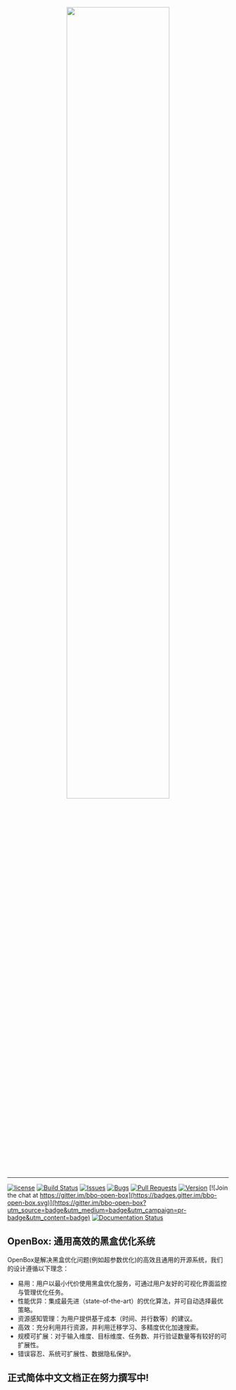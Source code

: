<p align="center">
<img src="https://raw.githubusercontent.com/thomas-young-2013/open-box/master/docs/logos/logo.png" width="68%">
</p>

-----------

[![license](https://img.shields.io/github/license/mashape/apistatus.svg?maxAge=2592000)](https://github.com/thomas-young-2013/open-box/blob/master/LICENSE)
[![Build Status](https://api.travis-ci.org/thomas-young-2013/open-box.svg?branch=master)](https://api.travis-ci.org/thomas-young-2013)
[![Issues](https://img.shields.io/github/issues-raw/thomas-young-2013/open-box.svg)](https://github.com/thomas-young-2013/open-box/issues?q=is%3Aissue+is%3Aopen)
[![Bugs](https://img.shields.io/github/issues/thomas-young-2013/open-box/bug.svg)](https://github.com/thomas-young-2013/open-box/issues?q=is%3Aissue+is%3Aopen+label%3Abug)
[![Pull Requests](https://img.shields.io/github/issues-pr-raw/thomas-young-2013/open-box.svg)](https://github.com/thomas-young-2013/open-box/pulls?q=is%3Apr+is%3Aopen)
[![Version](https://img.shields.io/github/release/thomas-young-2013/open-box.svg)](https://github.com/thomas-young-2013/open-box/releases) [![Join the chat at https://gitter.im/bbo-open-box](https://badges.gitter.im/bbo-open-box.svg)](https://gitter.im/bbo-open-box?utm_source=badge&utm_medium=badge&utm_campaign=pr-badge&utm_content=badge)
[![Documentation Status](https://readthedocs.org/projects/open-box/badge/?version=latest)](https://open-box.readthedocs.io/en/latest/?badge=latest)


## OpenBox: 通用高效的黑盒优化系统
OpenBox是解决黑盒优化问题(例如超参数优化)的高效且通用的开源系统，我们的设计遵循以下理念：
- 易用：用户以最小代价使用黑盒优化服务，可通过用户友好的可视化界面监控与管理优化任务。
- 性能优异：集成最先进（state-of-the-art）的优化算法，并可自动选择最优策略。
- 资源感知管理：为用户提供基于成本（时间、并行数等）的建议。
- 高效：充分利用并行资源，并利用迁移学习、多精度优化加速搜索。
- 规模可扩展：对于输入维度、目标维度、任务数、并行验证数量等有较好的可扩展性。
- 错误容忍、系统可扩展性、数据隐私保护。

## 正式简体中文文档正在努力撰写中!

